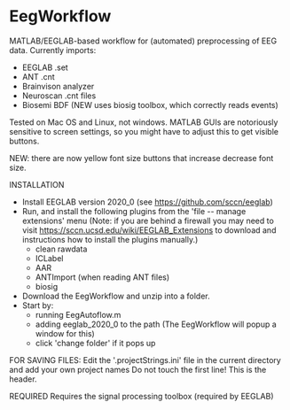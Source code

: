 # EegWorkflow
MATLAB/EEGLAB-based workflow for (automated) preprocessing of EEG data. Currently imports:
- EEGLAB .set
- ANT .cnt
- Brainvison analyzer
- Neuroscan .cnt files
- Biosemi BDF (NEW uses biosig toolbox, which correctly reads events)

Tested on Mac OS and Linux, not windows. MATLAB GUIs are notoriously sensitive to screen settings, so
you might have to adjust this to get visible buttons.

NEW: there are now yellow font size buttons that increase decrease font size.

INSTALLATION
- Install EEGLAB version 2020_0 (see https://github.com/sccn/eeglab)
- Run, and install the following plugins from the 'file -- manage extensions' menu (Note: if you are behind a firewall you may need to visit https://sccn.ucsd.edu/wiki/EEGLAB_Extensions to download and instructions how to install the plugins manually.)
  - clean rawdata
  - ICLabel
  - AAR
  - ANTImport (when reading ANT files)
  - biosig
- Download the EegWorkflow and unzip into a folder. 
- Start by:
  - running EegAutoflow.m
  - adding eeglab_2020_0 to the path (The EegWorkflow will popup a window for this)
  - click 'change folder' if it pops up

FOR SAVING FILES: Edit the '.projectStrings.ini' file in the current directory and add your own project names
Do not touch the first line! This is the header.
  
REQUIRED
Requires the signal processing toolbox (required by EEGLAB)



